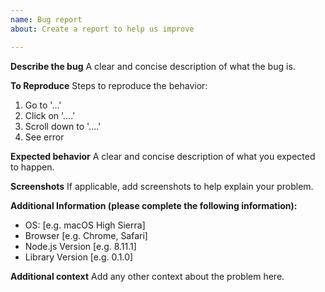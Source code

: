 ```yaml
---
name: Bug report
about: Create a report to help us improve

---
```


**Describe the bug**
A clear and concise description of what the bug is.

**To Reproduce**
Steps to reproduce the behavior:
1. Go to '...'
2. Click on '....'
3. Scroll down to '....'
4. See error

**Expected behavior**
A clear and concise description of what you expected to happen.

**Screenshots**
If applicable, add screenshots to help explain your problem.

**Additional Information (please complete the following information):**
 - OS: [e.g. macOS High Sierra]
 - Browser [e.g. Chrome, Safari]
 - Node.js Version [e.g. 8.11.1]
 - Library Version [e.g. 0.1.0]

**Additional context**
Add any other context about the problem here.
